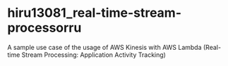 # hiru13081_real-time-stream-processorru
A sample use case of the usage of AWS Kinesis with AWS Lambda (Real-time Stream Processing: Application Activity Tracking)
